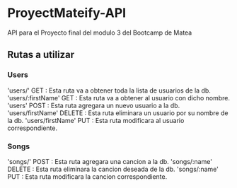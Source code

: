 # ProyectMateify-API
API para el Proyecto final del modulo 3 del Bootcamp de Matea

## Rutas a utilizar

### Users
'users/' GET : Esta ruta va a obtener toda la lista de usuarios de la db.
'users/:firstName' GET : Esta ruta va a obtener al usuario con dicho nombre.
'users' POST : Esta ruta agregara un nuevo usuario a la db.
'users/firstName' DELETE : Esta ruta eliminara un usuario por su nombre de la db.
'users/firstName' PUT : Esta ruta modificara al usuario correspondiente.

### Songs
'songs/' POST : Esta ruta agregara una cancion a la db.
'songs/:name' DELETE : Esta ruta eliminara la cancion deseada de la db.
'songs/:name' PUT : Esta ruta modificara la cancion correspondiente.
